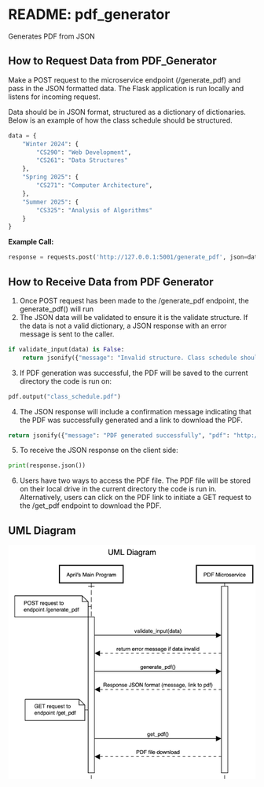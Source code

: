 # README: pdf_generator
Generates PDF from JSON

## How to Request Data from PDF_Generator
Make a POST request to the microservice endpoint (/generate_pdf) and pass in the JSON formatted data. The Flask application is run locally and listens for incoming request.

Data should be in JSON format, structured as a dictionary of dictionaries. Below is an example of how the class schedule should be structured.

```python
data = {
    "Winter 2024": {
        "CS290": "Web Development",
        "CS261": "Data Structures"
    },
    "Spring 2025": {
        "CS271": "Computer Architecture",
    },
    "Summer 2025": {
        "CS325": "Analysis of Algorithms"
    }
}
```

**Example Call:**

``` python 
response = requests.post('http://127.0.0.1:5001/generate_pdf', json=data)
```

## How to Receive Data from PDF Generator
1. Once POST request has been made to the /generate_pdf endpoint, the generate_pdf() will run
2. The JSON data will be validated to ensure it is the validate structure. If the data is not a valid dictionary, a JSON response with an error message is sent to the caller.
```python
if validate_input(data) is False:
    return jsonify({"message": "Invalid structure. Class schedule should be in dictionary format"})
```
3. If PDF generation was successful, the PDF will be saved to the current directory the code is run on:
``` python
pdf.output("class_schedule.pdf")
```
4. The JSON response will include a confirmation message indicating that the PDF was successfully generated and a link to download the PDF.
```python
return jsonify({"message": "PDF generated successfully", "pdf": "http://127.0.0.1:5001/get_pdf"})
```
5. To receive the JSON response on the client side:
```python
print(response.json())
```
6. Users have two ways to access the PDF file. The PDF file will be stored on their local drive in the current directory the code is run in. Alternatively, users can click on the PDF link to initiate a GET request to the /get_pdf endpoint to download the PDF.

## UML Diagram
![img.png](UML_Diagram.png)